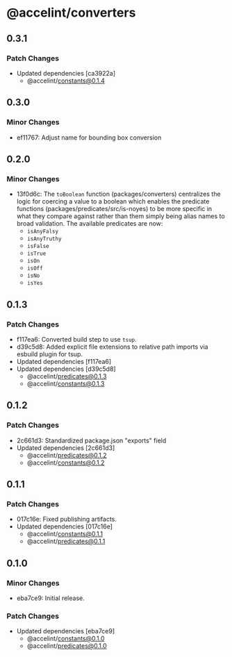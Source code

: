 # @accelint/converters

## 0.3.1

### Patch Changes

- Updated dependencies [ca3922a]
  - @accelint/constants@0.1.4

## 0.3.0

### Minor Changes

- ef11767: Adjust name for bounding box conversion

## 0.2.0

### Minor Changes

- 13f0d6c: The `toBoolean` function (packages/converters) centralizes the logic for coercing a value
  to a boolean which enables the predicate functions (packages/predicates/src/is-noyes) to
  be more specific in what they compare against rather than them simply being alias names
  to broad validation. The available predicates are now:
  - `isAnyFalsy`
  - `isAnyTruthy`
  - `isFalse`
  - `isTrue`
  - `isOn`
  - `isOff`
  - `isNo`
  - `isYes`

## 0.1.3

### Patch Changes

- f117ea6: Converted build step to use `tsup`.
- d39c5d8: Added explicit file extensions to relative path imports via esbuild plugin for tsup.
- Updated dependencies [f117ea6]
- Updated dependencies [d39c5d8]
  - @accelint/predicates@0.1.3
  - @accelint/constants@0.1.3

## 0.1.2

### Patch Changes

- 2c661d3: Standardized package.json "exports" field
- Updated dependencies [2c661d3]
  - @accelint/predicates@0.1.2
  - @accelint/constants@0.1.2

## 0.1.1

### Patch Changes

- 017c16e: Fixed publishing artifacts.
- Updated dependencies [017c16e]
  - @accelint/constants@0.1.1
  - @accelint/predicates@0.1.1

## 0.1.0

### Minor Changes

- eba7ce9: Initial release.

### Patch Changes

- Updated dependencies [eba7ce9]
  - @accelint/constants@0.1.0
  - @accelint/predicates@0.1.0
